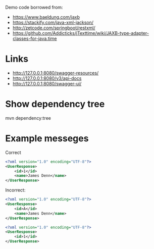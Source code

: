 Demo code borrowed from:

- https://www.baeldung.com/jaxb
- https://stackify.com/java-xml-jackson/
- http://zetcode.com/springboot/restxml/
- https://github.com/Addicticks/jTexttime/wiki/JAXB-type-adapter-classes-for-java.time

# Links

- http://127.0.0.1:8080/swagger-resources/
- http://127.0.0.1:8080/v3/api-docs
- http://127.0.0.1:8080/swagger-ui/

# Show dependency tree

mvn dependency:tree

# Example messeges

Correct

```xml
<?xml version="1.0" encoding="UTF-8"?>
<UserResponse>
    <id>1</id>
    <name>James Denn</name>
</UserResponse>
```

Incorrect:

```xml
<?xml version="1.0" encoding="UTF-8"?>
<UserResponse>
    <id>A</id>
    <name>James Denn</name>
</UserResponse>
```

```xml
<?xml version="1.0" encoding="UTF-8"?>
<UserResponse>
    <id>1</id>
</UserResponse>
```

